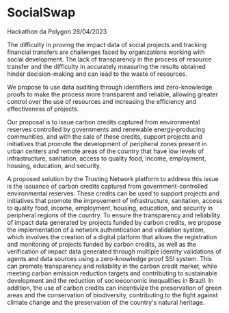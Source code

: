 # SocialSwap
Hackathon da Polygon 28/04/2023




The difficulty in proving the impact data of social projects and tracking financial transfers are challenges faced by organizations working with social development. The lack of transparency in the process of resource transfer and the difficulty in accurately measuring the results obtained hinder decision-making and can lead to the waste of resources.

We propose to use data auditing through identifiers and zero-knowledge proofs to make the process more transparent and reliable, allowing greater control over the use of resources and increasing the efficiency and effectiveness of projects.

Our proposal is to issue carbon credits captured from environmental reserves controlled by governments and renewable energy-producing communities, and with the sale of these credits, support projects and initiatives that promote the development of peripheral zones present in urban centers and remote areas of the country that have low levels of infrastructure, sanitation, access to quality food, income, employment, housing, education, and security.

A proposed solution by the Trusting Network platform to address this issue is the issuance of carbon credits captured from government-controlled environmental reserves. These credits can be used to support projects and initiatives that promote the improvement of infrastructure, sanitation, access to quality food, income, employment, housing, education, and security in peripheral regions of the country. To ensure the transparency and reliability of impact data generated by projects funded by carbon credits, we propose the implementation of a network authentication and validation system, which involves the creation of a digital platform that allows the registration and monitoring of projects funded by carbon credits, as well as the verification of impact data generated through multiple identity validations of agents and data sources using a zero-knowledge proof SSI system. This can promote transparency and reliability in the carbon credit market, while meeting carbon emission reduction targets and contributing to sustainable development and the reduction of socioeconomic inequalities in Brazil. In addition, the use of carbon credits can incentivize the preservation of green areas and the conservation of biodiversity, contributing to the fight against climate change and the preservation of the country's natural heritage.
